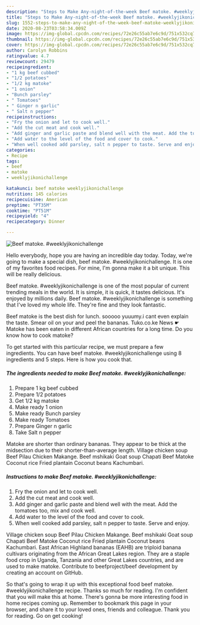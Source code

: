 ```yaml
---
description: "Steps to Make Any-night-of-the-week Beef matoke. #weeklyjikonichallenge"
title: "Steps to Make Any-night-of-the-week Beef matoke. #weeklyjikonichallenge"
slug: 1552-steps-to-make-any-night-of-the-week-beef-matoke-weeklyjikonichallenge
date: 2020-08-23T03:58:34.009Z
image: https://img-global.cpcdn.com/recipes/72e26c55ab7e6c9d/751x532cq70/beef-matoke-weeklyjikonichallenge-recipe-main-photo.jpg
thumbnail: https://img-global.cpcdn.com/recipes/72e26c55ab7e6c9d/751x532cq70/beef-matoke-weeklyjikonichallenge-recipe-main-photo.jpg
cover: https://img-global.cpcdn.com/recipes/72e26c55ab7e6c9d/751x532cq70/beef-matoke-weeklyjikonichallenge-recipe-main-photo.jpg
author: Carolyn Robbins
ratingvalue: 4.7
reviewcount: 29479
recipeingredient:
- "1 kg beef cubbed"
- "1/2 potatoes"
- "1/2 kg matoke"
- "1 onion"
- "Bunch parsley"
- " Tomatoes"
- " Ginger n garlic"
- " Salt n pepper"
recipeinstructions:
- "Fry the onion and let to cook well."
- "Add the cut meat and cook well."
- "Add ginger and garlic paste and blend well with the meat. Add the tomatoes too, mix and cook well."
- "Add water to the level of the food and cover to cook."
- "When well cooked add parsley, salt n pepper to taste. Serve and enjoy."
categories:
- Recipe
tags:
- beef
- matoke
- weeklyjikonichallenge

katakunci: beef matoke weeklyjikonichallenge 
nutrition: 145 calories
recipecuisine: American
preptime: "PT35M"
cooktime: "PT51M"
recipeyield: "4"
recipecategory: Dinner

---
```



![Beef matoke. #weeklyjikonichallenge](https://img-global.cpcdn.com/recipes/72e26c55ab7e6c9d/751x532cq70/beef-matoke-weeklyjikonichallenge-recipe-main-photo.jpg)

Hello everybody, hope you are having an incredible day today. Today, we're going to make a special dish, beef matoke. #weeklyjikonichallenge. It is one of my favorites food recipes. For mine, I'm gonna make it a bit unique. This will be really delicious.

Beef matoke. #weeklyjikonichallenge is one of the most popular of current trending meals in the world. It is simple, it is quick, it tastes delicious. It's enjoyed by millions daily. Beef matoke. #weeklyjikonichallenge is something that I've loved my whole life. They're fine and they look fantastic.

Beef matoke is the best dish for lunch. sooooo yuuumy.i cant even explain the taste. Smear oil on your and peel the bananas. Tuko.co.ke News ☛ Matoke has been eaten in different African countries for a long time. Do you know how to cook matoke?


To get started with this particular recipe, we must prepare a few ingredients. You can have beef matoke. #weeklyjikonichallenge using 8 ingredients and 5 steps. Here is how you cook that.

<!--inarticleads1-->

##### The ingredients needed to make Beef matoke. #weeklyjikonichallenge:

1. Prepare 1 kg beef cubbed
1. Prepare 1/2 potatoes
1. Get 1/2 kg matoke
1. Make ready 1 onion
1. Make ready Bunch parsley
1. Make ready  Tomatoes
1. Prepare  Ginger n garlic
1. Take  Salt n pepper


Matoke are shorter than ordinary bananas. They appear to be thick at the midsection due to their shorter-than-average length. Village chicken soup Beef Pilau Chicken Makange. Beef mshikaki Goat soup Chapati Beef Matoke Coconut rice Fried plantain Coconut beans Kachumbari. 

<!--inarticleads2-->

##### Instructions to make Beef matoke. #weeklyjikonichallenge:

1. Fry the onion and let to cook well.
1. Add the cut meat and cook well.
1. Add ginger and garlic paste and blend well with the meat. Add the tomatoes too, mix and cook well.
1. Add water to the level of the food and cover to cook.
1. When well cooked add parsley, salt n pepper to taste. Serve and enjoy.


Village chicken soup Beef Pilau Chicken Makange. Beef mshikaki Goat soup Chapati Beef Matoke Coconut rice Fried plantain Coconut beans Kachumbari. East African Highland bananas (EAHB) are triploid banana cultivars originating from the African Great Lakes region. They are a staple food crop in Uganda, Tanzania and other Great Lakes countries, and are used to make matoke. Contribute to beefproject/beef development by creating an account on GitHub. 

So that's going to wrap it up with this exceptional food beef matoke. #weeklyjikonichallenge recipe. Thanks so much for reading. I'm confident that you will make this at home. There's gonna be more interesting food in home recipes coming up. Remember to bookmark this page in your browser, and share it to your loved ones, friends and colleague. Thank you for reading. Go on get cooking!
